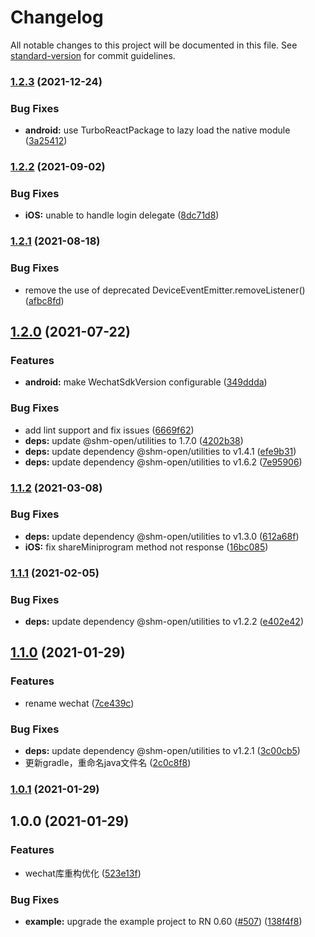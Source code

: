 # Changelog

All notable changes to this project will be documented in this file. See [standard-version](https://github.com/conventional-changelog/standard-version) for commit guidelines.

### [1.2.3](https://github.com/shm-open/react-native-wechat/compare/v1.2.2...v1.2.3) (2021-12-24)


### Bug Fixes

* **android:** use TurboReactPackage to lazy load the native module ([3a25412](https://github.com/shm-open/react-native-wechat/commit/3a25412762e33b340c1c6582b3430b74269171c2))

### [1.2.2](https://github.com/shm-open/react-native-wechat/compare/v1.2.1...v1.2.2) (2021-09-02)


### Bug Fixes

* **iOS:** unable to handle login delegate ([8dc71d8](https://github.com/shm-open/react-native-wechat/commit/8dc71d8ab823e28fe1ae9257afc34e23aaf9f5c5))

### [1.2.1](https://github.com/shm-open/react-native-wechat/compare/v1.2.0...v1.2.1) (2021-08-18)


### Bug Fixes

* remove the use of deprecated DeviceEventEmitter.removeListener() ([afbc8fd](https://github.com/shm-open/react-native-wechat/commit/afbc8fd508f6eb58a8bc1a66d51298fb9689e601))

## [1.2.0](https://github.com/shm-open/react-native-wechat/compare/v1.1.2...v1.2.0) (2021-07-22)


### Features

* **android:** make WechatSdkVersion configurable ([349ddda](https://github.com/shm-open/react-native-wechat/commit/349ddda8587d3c57e8e16b8d6d00720172846701))


### Bug Fixes

* add lint support and fix issues ([6669f62](https://github.com/shm-open/react-native-wechat/commit/6669f627fcfda08173bc8f394ffb73c4afe31be6))
* **deps:** update @shm-open/utilities to 1.7.0 ([4202b38](https://github.com/shm-open/react-native-wechat/commit/4202b38972ce56c41591b975c16ebf0309772983))
* **deps:** update dependency @shm-open/utilities to v1.4.1 ([efe9b31](https://github.com/shm-open/react-native-wechat/commit/efe9b313d81703b8e4544fac5e2b2f63a5d5530b))
* **deps:** update dependency @shm-open/utilities to v1.6.2 ([7e95906](https://github.com/shm-open/react-native-wechat/commit/7e9590673aaefb6147e12ea9cab61ed25103d96b))

### [1.1.2](https://github.com/shm-open/react-native-wechat/compare/v1.1.1...v1.1.2) (2021-03-08)


### Bug Fixes

* **deps:** update dependency @shm-open/utilities to v1.3.0 ([612a68f](https://github.com/shm-open/react-native-wechat/commit/612a68f3559faef413dadb8f008c3a555a6044b7))
* **iOS:** fix shareMiniprogram method not response ([16bc085](https://github.com/shm-open/react-native-wechat/commit/16bc085fc155d2d5c29caa2cb1c7f8a5b8e193ab))

### [1.1.1](https://github.com/shm-open/react-native-wechat/compare/v1.1.0...v1.1.1) (2021-02-05)


### Bug Fixes

* **deps:** update dependency @shm-open/utilities to v1.2.2 ([e402e42](https://github.com/shm-open/react-native-wechat/commit/e402e42cca114b2e8372ffc418ba999b8e017adb))

## [1.1.0](https://github.com/shm-open/react-native-wechat/compare/v1.0.1...v1.1.0) (2021-01-29)


### Features

* rename wechat ([7ce439c](https://github.com/shm-open/react-native-wechat/commit/7ce439cda67089faaeeef9530949013781b207cc))


### Bug Fixes

* **deps:** update dependency @shm-open/utilities to v1.2.1 ([3c00cb5](https://github.com/shm-open/react-native-wechat/commit/3c00cb5d3fefa18ffc8beb7f5051db985b89351e))
* 更新gradle，重命名java文件名 ([2c0c8f8](https://github.com/shm-open/react-native-wechat/commit/2c0c8f8d46776f5e2b8b80ca5d2ed11ff1f96fbe))

### [1.0.1](https://github.com/shm-open/react-native-wechat/compare/v1.0.0...v1.0.1) (2021-01-29)

## 1.0.0 (2021-01-29)


### Features

* wechat库重构优化 ([523e13f](https://github.com/shm-open/react-native-wechat/commit/523e13f1f452c8448825abd6cb02290eb83b04db))


### Bug Fixes

* **example:** upgrade the example project to RN 0.60 ([#507](https://github.com/shm-open/react-native-wechat/issues/507)) ([138f4f8](https://github.com/shm-open/react-native-wechat/commit/138f4f8edac0edf9147ca139c4452cef62919260))
